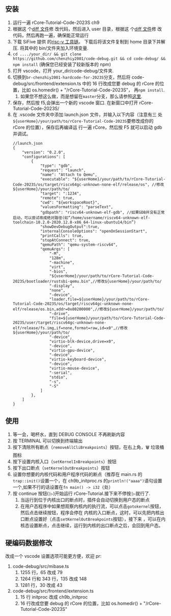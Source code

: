 ## 安装

1. 运行一遍 rCore-Tutorial-Code-2023S ch9
2. 根据这
   个[diff 文件](https://github.com/chenzhiy2001/code-debug/blob/master/docs/diff-rCore-Tutorial-Code-2023S-kernel.diff)修
   改代码，然后进入 user 目录，根据这
   个[diff 文件](https://github.com/chenzhiy2001/code-debug/blob/master/docs/diff-rCore-Tutorial-Code-2023S-user.diff)修
   改代码，然后再跑一遍，确保能正常运行
3. 下载 SiFive 提供
   的[risc-v 工具链](https://static.dev.sifive.com/dev-tools/riscv64-unknown-elf-gcc-8.3.0-2020.04.1-x86_64-linux-ubuntu14.tar.gz)。
   下载后将该文件复制到 home 目录下并解压. 将其中的 bin/文件夹加入环境变量.
4. `cd ..../your_dir/ && git clone https://github.com/chenzhiy2001/code-debug.git && cd code-debug/ && npm install`
   (确保您已经安装了较新版本的 npm)
5. 打开 vscode，打开 your_dir/code-debug/文件夹.
6. 切换到`br-chenzhiy2001-hardcode-for-2023S`分支，然后将 code-debug/src/frontend/extension.ts 中的
   16 行改成您要 debug 的 rCore 的位置，比如 os.homedir() + "/rCore-Tutorial-Code-2023S"，
   再`npm install`.
   1. 如果您不想这么做，而是想留在`master`分支，那么请参照[这里](#硬编码数据修改).
7. 保存，然后按 f5,会弹出一个新的 vscode 窗口. 在新窗口中打开 rCore-Tutorial-Code-2023S/
8. 在 .vscode 文件夹中添加 launch.json 文件，并输入以下内容（注意有三
   处`${userHome}/your/path/to/rCore-Tutorial-Code-2023S`要修改成你的 rCore 的位置），保存后再编译运
   行一遍 rCore，然后按 F5 就可以启动 gdb 并调试。
   ```
   //launch.json
   {
       "version": "0.2.0",
       "configurations": [
           {
               "type": "gdb",
               "request": "launch",
               "name": "Attach to Qemu",
               "executable": "${userHome}/your/path/to/rCore-Tutorial-Code-2023S/os/target/riscv64gc-unknown-none-elf/release/os", //修改${userHome}/your/path/to/
               "target": ":1234",
               "remote": true,
               "cwd": "${workspaceRoot}",
               "valuesFormatting": "parseText",
               "gdbpath": "riscv64-unknown-elf-gdb", //如果GDB并没有正常启动，可以尝试改成绝对路径(如“/home/username/riscv64-unknown-elf-toolchain-10.2.0-2020.12.8-x86_64-linux-ubuntu14/bin”)
               "showDevDebugOutput":true,
               "internalConsoleOptions": "openOnSessionStart",
               "printCalls": true,
               "stopAtConnect": true,
               "qemuPath": "qemu-system-riscv64",
               "qemuArgs": [
                   "-M",
                   "128m",
                   "-machine",
                   "virt",
                   "-bios",
                   "${userHome}/your/path/to/rCore-Tutorial-Code-2023S/bootloader/rustsbi-qemu.bin",//修改${userHome}/your/path/to/
                   "-display",
                   "none",
                   "-device",
                   "loader,file=${userHome}/your/path/to/rCore-Tutorial-Code-2023S/os/target/riscv64gc-unknown-none-elf/release/os.bin,addr=0x80200000",//修改${userHome}/your/path/to/
                   "-drive",
                   "file=${userHome}/your/path/to/rCore-Tutorial-Code-2023S/user/target/riscv64gc-unknown-none-elf/release/fs.img,if=none,format=raw,id=x0",//修改${userHome}/your/path/to/
                   "-device",
                   "virtio-blk-device,drive=x0",
                   "-device",
                   "virtio-gpu-device",
                   "-device",
                   "virtio-keyboard-device",
                   "-device",
                   "virtio-mouse-device",
                   "-serial",
                   "stdio",
                   "-s",
                   "-S"
               ]
           },
       ]
   }
   ```

## 使用

1. 等一会，喝杯水，直到 DEBUG CONSOLE 不再刷新内容
1. 按 TERMINAL 可以切换到终端输出
1. 按下清除所有断点（`removeAllCliBreakpoints`）按钮，在右上角，🗑 垃圾桶图标
1. 按下设置内核入口（`setKernelInBreakpoints`）按钮
1. 按下出口断点（`setKernelOutBreakpoints`）按钮
1. 设置你想要的内核代码和用户程序代码的断点（推荐在 main.rs 的`trap::init()`设置一个，在
   ch9b_initproc.rs 的`println!("aaaa")`语句设置一个,如果不行的话设置在`fn main() -> i32 {`处）
1. 按 continue 按钮(`|▷`)开始运行 rCore-Tutorial.接下来不停按`|▷`就行了.
   1. 当运行到位于内核出口的断点时，插件会自动切换到用户态的断点
   1. 在用户态程序中如果想观察内核内的执行流，可以点击`gotokernel`按钮，然后点击继续按钮，程序会停在
      内核的入口断点，这时，可以先把内核出口断点设置好（点击`setKernelOutBreakpoints`按钮），接下来
      ，可以在内核态设置断点，点击继续，运行到内核的出口断点之后，会回到用户态。

## 硬编码数据修改

改成一个 vscode 设置选项可能更方便，欢迎 pr:

1. code-debug/src/mibase.ts
   1. 1255 行，65 改成 79
   2. 1264 行和 343 行，135 改成 148
   3. 1281 行，30 改成 43
2. code-debug/src/frontend/extension.ts
   1. 15 行 initproc 改成 ch9b_initproc
   2. 16 行改成您要 debug 的 rCore 的位置，比如 os.homedir() + "/rCore-Tutorial-Code-2023S"
